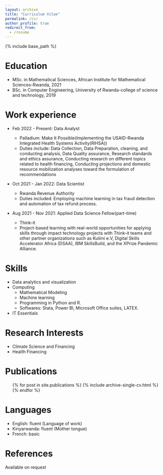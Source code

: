 ```yaml
---
layout: archive
title: "Curriculum Vitae"
permalink: /cv/
author_profile: true
redirect_from:
  - /resume
---
```


{% include base_path %}

Education
======
* MSc. in Mathematical Sciences, African Institute for Mathematical Sciences-Rwanda, 2021
* BSc. in Computer Engineering, University of Rwanda-college of science and technology, 2019

Work experience
======
* Feb 2022 - Present: Data Analyst
  * Palladium: Make It Possible(Implementing the USAID-Rwanda Integrated Health Systems Activity(RIHSA))
  * Duties include: Data Collection, Data Preparation, cleaning, and conducting analysis, Data Quality assurance, Research standards and ethics assurance, Conducting research on different topics related to health financing, Conducting projections and domestic resource mobilization analyses toward the formulation of recommendations

* Oct 2021 - Jan 2022: Data Scientist
  * Rwanda Revenue Authority
  * Duties included: Employing machine learning in tax fraud detection and automation of tax refund process.
  
* Aug 2021 - Nov 2021: Applied Data Science Fellow(part-time)
  * Think-it
  * Project-based learning with real-world opportunities for applying skills through impact technology projects with Think-it teams and other partner organizations such as Kulimi e.V, Digital Skills Accelerator Africa (DSAA), IBM SkillsBuild, and the XPrize Pandemic Alliance.
  
  
Skills
======
* Data analytics and visualization
* Computing
  * Mathematical Modeling
  * Machine learning
  * Programming in Python and R.
  * Softwares: Stata, Power BI, Microsoft Office suites, LATEX.
* IT Essentials

Research Interests
======
* Climate Science and Financing
* Health Financing

Publications
======
  <ul>{% for post in site.publications %}
    {% include archive-single-cv.html %}
  {% endfor %}</ul>
  
Languages
======
* English: fluent (Language of work)
* Kinyarwanda: fluent (Mother tongue)
* French: basic
  
References
======
Available on request
  

